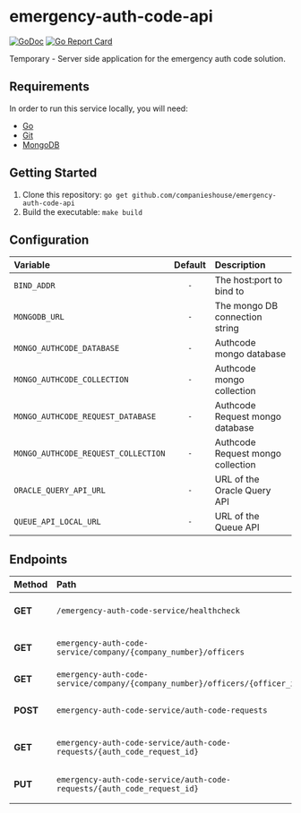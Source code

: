 # emergency-auth-code-api

[![GoDoc](https://godoc.org/github.com/companieshouse/emergency-auth-code-api?status.svg)](https://godoc.org/github.com/companieshouse/emergency-auth-code-api)
[![Go Report Card](https://goreportcard.com/badge/github.com/companieshouse/emergency-auth-code-api)](https://goreportcard.com/report/github.com/companieshouse/emergency-auth-code-api)

Temporary - Server side application for the emergency auth code solution.


## Requirements

In order to run this service locally, you will need:

- [Go](https://golang.org/doc/install)
- [Git](https://git-scm.com/downloads)
- [MongoDB](https://www.mongodb.com/)
 

## Getting Started

1. Clone this repository: `go get github.com/companieshouse/emergency-auth-code-api`
1. Build the executable: `make build`


## Configuration

Variable                            | Default | Description
:-----------------------------------|:-------:|:-----------
`BIND_ADDR`                         | `-`     | The host:port to bind to
`MONGODB_URL`                       | `-`     | The mongo DB connection string
`MONGO_AUTHCODE_DATABASE`           | `-`     | Authcode mongo database
`MONGO_AUTHCODE_COLLECTION`         | `-`     | Authcode mongo collection
`MONGO_AUTHCODE_REQUEST_DATABASE`   | `-`     | Authcode Request mongo database
`MONGO_AUTHCODE_REQUEST_COLLECTION` | `-`     | Authcode Request mongo collection
`ORACLE_QUERY_API_URL`              | `-`     | URL of the Oracle Query API
`QUEUE_API_LOCAL_URL`               | `-`     | URL of the Queue API


## Endpoints

Method   | Path                                                                         | Description
:--------|:-----------------------------------------------------------------------------|:-----------
**GET**  | `/emergency-auth-code-service/healthcheck`                                                               | Standard healthcheck endpoint
**GET**  | `emergency-auth-code-service/company/{company_number}/officers`              | Get list of eligible officers
**GET**  | `emergency-auth-code-service/company/{company_number}/officers/{officer_id}` | Get officer details
**POST** | `emergency-auth-code-service/auth-code-requests`                             | Create auth code request
**GET**  | `emergency-auth-code-service/auth-code-requests/{auth_code_request_id}`      | Get auth code request
**PUT**  | `emergency-auth-code-service/auth-code-requests/{auth_code_request_id}`      | Update auth code request
